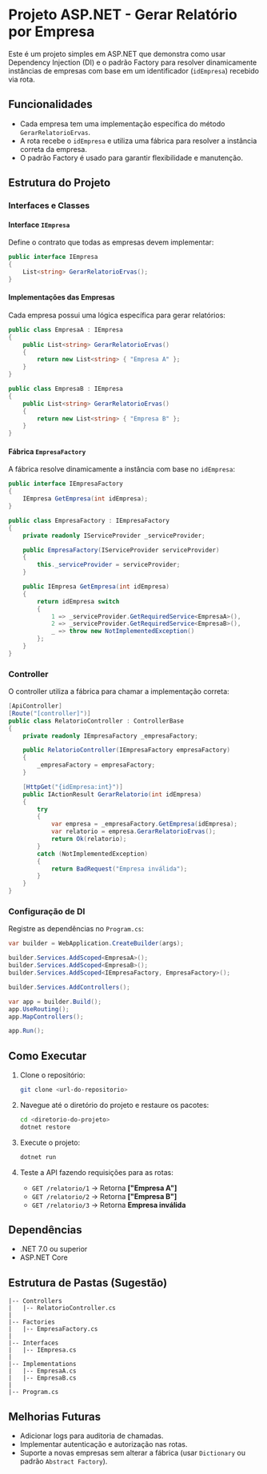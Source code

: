 # Projeto ASP.NET - Gerar Relatório por Empresa

Este é um projeto simples em ASP.NET que demonstra como usar Dependency Injection (DI) e o padrão Factory para resolver dinamicamente instâncias de empresas com base em um identificador (`idEmpresa`) recebido via rota.

## Funcionalidades
- Cada empresa tem uma implementação específica do método `GerarRelatorioErvas`.
- A rota recebe o `idEmpresa` e utiliza uma fábrica para resolver a instância correta da empresa.
- O padrão Factory é usado para garantir flexibilidade e manutenção.

## Estrutura do Projeto

### Interfaces e Classes

#### Interface `IEmpresa`
Define o contrato que todas as empresas devem implementar:

```csharp
public interface IEmpresa
{
    List<string> GerarRelatorioErvas();
}
```

#### Implementações das Empresas
Cada empresa possui uma lógica específica para gerar relatórios:

```csharp
public class EmpresaA : IEmpresa
{
    public List<string> GerarRelatorioErvas()
    {
        return new List<string> { "Empresa A" };
    }
}

public class EmpresaB : IEmpresa
{
    public List<string> GerarRelatorioErvas()
    {
        return new List<string> { "Empresa B" };
    }
}
```

#### Fábrica `EmpresaFactory`
A fábrica resolve dinamicamente a instância com base no `idEmpresa`:

```csharp
public interface IEmpresaFactory
{
    IEmpresa GetEmpresa(int idEmpresa);
}

public class EmpresaFactory : IEmpresaFactory
{
    private readonly IServiceProvider _serviceProvider;

    public EmpresaFactory(IServiceProvider serviceProvider)
    {
        this._serviceProvider = serviceProvider;
    }

    public IEmpresa GetEmpresa(int idEmpresa)
    {
        return idEmpresa switch
        {
            1 => _serviceProvider.GetRequiredService<EmpresaA>(),
            2 => _serviceProvider.GetRequiredService<EmpresaB>(),
            _ => throw new NotImplementedException()
        };
    }
}
```

### Controller
O controller utiliza a fábrica para chamar a implementação correta:

```csharp
[ApiController]
[Route("[controller]")]
public class RelatorioController : ControllerBase
{
    private readonly IEmpresaFactory _empresaFactory;

    public RelatorioController(IEmpresaFactory empresaFactory)
    {
        _empresaFactory = empresaFactory;
    }

    [HttpGet("{idEmpresa:int}")]
    public IActionResult GerarRelatorio(int idEmpresa)
    {
        try
        {
            var empresa = _empresaFactory.GetEmpresa(idEmpresa);
            var relatorio = empresa.GerarRelatorioErvas();
            return Ok(relatorio);
        }
        catch (NotImplementedException)
        {
            return BadRequest("Empresa inválida");
        }
    }
}
```

### Configuração de DI
Registre as dependências no `Program.cs`:

```csharp
var builder = WebApplication.CreateBuilder(args);

builder.Services.AddScoped<EmpresaA>();
builder.Services.AddScoped<EmpresaB>();
builder.Services.AddScoped<IEmpresaFactory, EmpresaFactory>();

builder.Services.AddControllers();

var app = builder.Build();
app.UseRouting();
app.MapControllers();

app.Run();
```

## Como Executar

1. Clone o repositório:
   ```bash
   git clone <url-do-repositorio>
   ```

2. Navegue até o diretório do projeto e restaure os pacotes:
   ```bash
   cd <diretorio-do-projeto>
   dotnet restore
   ```

3. Execute o projeto:
   ```bash
   dotnet run
   ```

4. Teste a API fazendo requisições para as rotas:
   - `GET /relatorio/1` → Retorna **["Empresa A"]**
   - `GET /relatorio/2` → Retorna **["Empresa B"]**
   - `GET /relatorio/3` → Retorna **Empresa inválida**

## Dependências
- .NET 7.0 ou superior
- ASP.NET Core

## Estrutura de Pastas (Sugestão)

```
|-- Controllers
|   |-- RelatorioController.cs
|
|-- Factories
|   |-- EmpresaFactory.cs
|
|-- Interfaces
|   |-- IEmpresa.cs
|
|-- Implementations
|   |-- EmpresaA.cs
|   |-- EmpresaB.cs
|
|-- Program.cs
```

## Melhorias Futuras
- Adicionar logs para auditoria de chamadas.
- Implementar autenticação e autorização nas rotas.
- Suporte a novas empresas sem alterar a fábrica (usar `Dictionary` ou padrão `Abstract Factory`).

